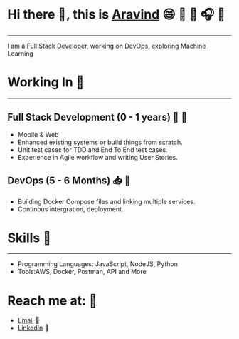 # Hi there 👋, this is [Aravind](https://www.linkedin.com/in/n-aravind/) :smile: :book: :pencil: :headphones: :pizza:

---

I am a Full Stack Developer, working on DevOps, exploring Machine Learning

# Working In :briefcase:

---

## Full Stack Development (0 - 1 years) :briefcase: :iphone:

- Mobile & Web
- Enhanced existing systems or build things from scratch.
- Unit test cases for TDD and End To End test cases.
- Experience in Agile workflow and writing User Stories.

## DevOps (5 - 6 Months) :inbox_tray: :construction_worker:

- Building Docker Compose files and linking multiple services.
- Continous intergration, deployment.

# Skills :wrench:

---

- Programming Languages: JavaScript, NodeJS, Python
- Tools:AWS, Docker, Postman, API and More

# Reach me at: :metal:

- [Email](mailto:aravind1808@gmail.com) :email:
- [LinkedIn](https://www.linkedin.com/in/n-aravind/) :tea:

<!--
**Aravind-N-s/Aravind-N-s** is a ✨ _special_ ✨ repository because its `README.md` (this file) appears on your GitHub profile.

Here are some ideas to get you started:

- 🔭 I’m currently working on ...
- 🌱 I’m currently learning ...
- 👯 I’m looking to collaborate on ...
- 🤔 I’m looking for help with ...
- 💬 Ask me about ...
- 📫 How to reach me: ...
- 😄 Pronouns: ...
- ⚡ Fun fact: ...
  -->
